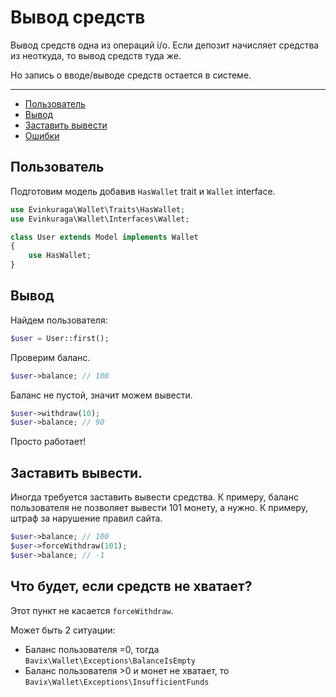 # Вывод средств

Вывод средств одна из операций i/o.
Если депозит начисляет средства из неоткуда, 
то вывод средств туда же.

Но запись о вводе/выводе средств остается в системе.

---

- [Пользователь](#user-model)
- [Вывод](#make-a-withdraw)
- [Заставить вывести](#force-withdraw)
- [Ошибки](#failed)

## Пользователь

Подготовим модель добавив `HasWallet` trait и `Wallet` interface.

```php
use Evinkuraga\Wallet\Traits\HasWallet;
use Evinkuraga\Wallet\Interfaces\Wallet;

class User extends Model implements Wallet
{
    use HasWallet;
}
```

## Вывод

Найдем пользователя:

```php
$user = User::first(); 
```

Проверим баланс.

```php
$user->balance; // 100
```

Баланс не пустой, значит можем вывести.

```php
$user->withdraw(10); 
$user->balance; // 90
```

Просто работает!

## Заставить вывести.

Иногда требуется заставить вывести средства.
К примеру, баланс пользователя не позволяет 
вывести 101 монету, а нужно. 
К примеру, штраф за нарушение правил сайта.

```php
$user->balance; // 100
$user->forceWithdraw(101);
$user->balance; // -1
```

## Что будет, если средств не хватает?

Этот пункт не касается `forceWithdraw`.

Может быть 2 ситуации:

- Баланс пользователя =0, тогда
`Bavix\Wallet\Exceptions\BalanceIsEmpty`
- Баланс пользователя >0 и монет не хватает, то
`Bavix\Wallet\Exceptions\InsufficientFunds`
